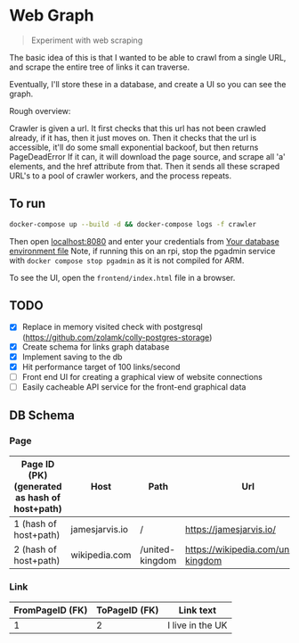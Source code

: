 # Web Graph

> Experiment with web scraping

The basic idea of this is that I wanted to be able to crawl from a single URL, and scrape the entire tree of links it can traverse.

Eventually, I'll store these in a database, and create a UI so you can see the graph.

Rough overview:

Crawler is given a url.
It first checks that this url has not been crawled already, if it has, then it just moves on.
Then it checks that the url is accessible, it'll do some small exponential backoof, but then returns PageDeadError
If it can, it will download the page source, and scrape all 'a' elements, and the href attribute from that.
Then it sends all these scraped URL's to a pool of crawler workers, and the process repeats.

## To run

```bash
docker-compose up --build -d && docker-compose logs -f crawler
```

Then open <localhost:8080> and enter your credentials from [Your database environment file](./database.env.example)
Note, if running this on an rpi, stop the pgadmin service with `docker compose stop pgadmin` as it is not compiled for ARM.

To see the UI, open the `frontend/index.html` file in a browser.

## TODO

- [x] Replace in memory visited check with postgresql (<https://github.com/zolamk/colly-postgres-storage>)
- [x] Create schema for links graph database
- [x] Implement saving to the db
- [x] Hit performance target of 100 links/second
- [ ] Front end UI for creating a graphical view of website connections
- [ ] Easily cacheable API service for the front-end graphical data

## DB Schema

### Page

| Page ID (PK) (generated as hash of host+path) | Host           | Path            | Url                                  |
| --------------------------------------------- | -------------- | --------------- | ------------------------------------ |
| 1 (hash of host+path)                         | jamesjarvis.io | /               | https://jamesjarvis.io/              |
| 2 (hash of host+path)                         | wikipedia.com  | /united-kingdom | https://wikipedia.com/united-kingdom |

### Link

| FromPageID (FK) | ToPageID (FK) | Link text        |
| --------------- | ------------- | ---------------- |
| 1               | 2             | I live in the UK |
